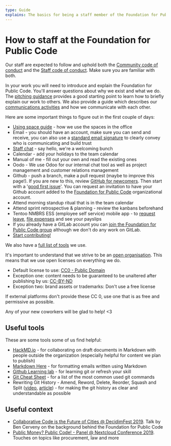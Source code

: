```yaml
---
type: Guide
explains: The basics for being a staff member of the Foundation for Public Code
---
```


# How to staff at the Foundation for Public Code

Our staff are expected to follow and uphold both the [Community code of conduct](../CODE_OF_CONDUCT.md) and the [Staff code of conduct](../organization/staff-code-of-conduct.md). Make sure you are familiar with both.

In your work you will need to introduce and explain the Foundation for Public Code. You'll answer questions about why we exist and what we do. The [pitching guidance](../activities/communication/pitching.md) provides a good starting point to learn how to briefly explain our work to others. We also provide a guide which describes our [communications activities](../activities/communication/index.md) and how we communicate with each other.

Here are some important things to figure out in the first couple of days:

* [Using space guide](../activities/office-management/using-space.md) - how we use the spaces in the office
* Email - you should have an account, make sure you can send and receive, you can also use a [standard email signature](../activities/communication/email-signature-template.md) to clearly convey who is communicating and build trust
* [Staff chat](../activities/communication/using-chat.md) - say hello, we're a welcoming bunch
* Calendar - add your holidays to the team calendar
* Manual of me - fill out your own and read the existing ones
* Oodo - We use Odoo for our internal chat tool as well as project management and customer relations management
* Github - push a branch, make a pull request (maybe to improve this page!). If you are new to this, review [GitHub for newcomers](../activities/trainings/github-for-newcomers.md). Then start with a '[good first issue](https://github.com/publiccodenet/about/issues?q=is%3Aissue+is%3Aopen+label%3A%22good+first+issue%22)'. You can request an invitation to have your Github account added to the [Foundation for Public Code](https://github.com/publiccodenet/) organizational account.
* Attend morning standup ritual that is in the team calendar
* Attend sprint retrospective & planning - review the kanbans beforehand
* Tentoo NMBRS ESS (employee self service) mobile app - to [request leave](../activities/staff-information/leave.md), [file expenses](../activities/staff-information/expense.md) and see your payslips
* If you already have a GitLab account you can [join the Foundation for Public Code group](https://gitlab.com/publiccodenet) although we don't do any work on GitLab.
* [Start contributing!](../activities/documentation/index.md)

We also have a [full list of tools](https://about.publiccode.net/activities/tool-management/) we use.

It's important to understand that we strive to be an [open organisation](../organization/cultural-values.md).
This means that we use open licenses on everything we do.

* Default license to use: [CC0 - Public Domain](https://creativecommons.org/share-your-work/public-domain/cc0)
* Exception one: content needs to be guaranteed to be unaltered after publishing by us: [CC-BY-ND](https://creativecommons.org/licenses/by-nd/4.0/)
* Exception two: brand assets or trademarks: Don't use a free license

If external platforms don't provide these CC 0, use one that is as free and permissive as possible.

Any of your new coworkers will be glad to help! <3

## Useful tools

These are some tools some of us find helpful:

* [HackMD.io](https://hackmd.io/) - for collaborating on draft documents in Markdown with people outside the organization (especially helpful for content we plan to publish)
* [Markdown Here](https://markdown-here.com/) - for formatting emails written using Markdown
* [Github Learning lab](https://lab.github.com/) - for learning git or refresh your skill
* [Git Cheat Sheet](https://education.github.com/git-cheat-sheet-education.pdf) - for a list of the most common used git commands
* Rewriting Git History - Amend, Reword, Delete, Reorder, Squash and Split ([video](https://www.youtube.com/watch?v=ElRzTuYln0M), [article](https://www.themoderncoder.com/rewriting-git-history/)) - for making the git history as clear and understandable as possible

## Useful context

* [Collaborative Code is the Future of Cities @ DecidimFest 2019](https://www.youtube.com/watch?v=cnJtnZ9Cx1o). Talk by Ben Cerveny on the background behind the Foundation for Public Code
* [Public Money? Public Code! - Panel @ Nextcloud Conference 2019](https://youtube.com/watch?v=QHFkD4xfd6c). Touches on topics like procurement, law and more
